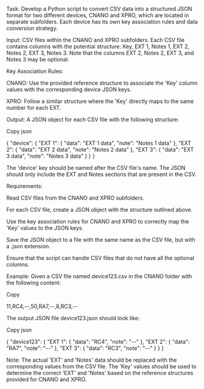 
Task: Develop a Python script to convert CSV data into a structured JSON format for two different devices, CNANO and XPRO, which are located in separate subfolders. Each device has its own key association rules and data conversion strategy.


Input: CSV files within the CNANO and XPRO subfolders. Each CSV file contains columns with the potential structure: Key, EXT 1, Notes 1, EXT 2, Notes 2, EXT 3, Notes 3. Note that the columns EXT 2, Notes 2, EXT 3, and Notes 3 may be optional.


Key Association Rules:



CNANO: Use the provided reference structure to associate the 'Key' column values with the corresponding device JSON keys.

XPRO: Follow a similar structure where the 'Key' directly maps to the same number for each EXT.


Output: A JSON object for each CSV file with the following structure:


Copy json

{
    "device": {
        "EXT 1": {
            "data": "EXT 1 data",
            "note": "Notes 1 data"
        },
        "EXT 2": {
            "data": "EXT 2 data",
            "note": "Notes 2 data"
        },
        "EXT 3": {
            "data": "EXT 3 data",
            "note": "Notes 3 data"
        }
    }
}

The 'device' key should be named after the CSV file's name. The JSON should only include the EXT and Notes sections that are present in the CSV.


Requirements:



Read CSV files from the CNANO and XPRO subfolders.

For each CSV file, create a JSON object with the structure outlined above.

Use the key association rules for CNANO and XPRO to correctly map the 'Key' values to the JSON keys.

Save the JSON object to a file with the same name as the CSV file, but with a .json extension.

Ensure that the script can handle CSV files that do not have all the optional columns.


Example:
Given a CSV file named device123.csv in the CNANO folder with the following content:


Copy

11,RC4,--,50,RA7,--,8,RC3,--

The output JSON file device123.json should look like:


Copy json

{
    "device123": {
        "EXT 1": {
            "data": "RC4",
            "note": "--"
        },
        "EXT 2": {
            "data": "RA7",
            "note": "--"
        },
        "EXT 3": {
            "data": "RC3",
            "note": "--"
        }
    }
}

Note: The actual 'EXT' and 'Notes' data should be replaced with the corresponding values from the CSV file. The 'Key' values should be used to determine the correct 'EXT' and 'Notes' based on the reference structures provided for CNANO and XPRO.